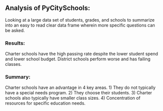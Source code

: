 ## Analysis of PyCitySchools:
Looking at a large data set of students, grades, and schools to summarize into an easy to read clear data frame wherein more specific questions can be asked.

### Results:
Charter schools have the high passing rate despite the lower student spend and lower school budget.
District schools perform worse and has failing classes. 

### Summary:
Charter schools have an advantage in 4 key areas. 1) They do not typically have a special needs program. 2) They choose their students. 3) Charter schools also typically have smaller class sizes. 4) Concentration of resources for specific education needs. 
